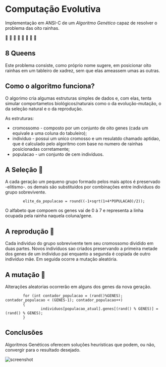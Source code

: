 # Computação Evolutiva 
Implementação em ANSI-C de um _Algoritmo Genético_ capaz de resolver o problema das oito rainhas.  
 
 
:crown: :crown: :crown: :crown: :crown: :crown: :crown: :crown:  
## 8 Queens  
Este problema consiste, como próprio nome sugere, em posicionar oito rainhas em um tableiro de xadrez, sem que elas ameassem umas as outras.  
  
    
## Como o algoritmo funciona?  
O algorimo cria algumas estruturas simples de dados e, com elas, tenta simular comportametos biológicos/naturais como o da evolução-mutação, o da seleção natural e o da reprodução.  
  
As estruturas:  
* cromossomo - composto por um conjunto de oito genes (cada um equivale a uma coluna do tabuleiro);
* individuo - possui um unico cromosso e um resulatdo chamado aptidao, que é calculado pelo algoritmo com base no numero de rainhas posicionadas corretamente;
* populacao -  um conjunto de cem indivíduos.  
    
    
## A Seleção :hocho:  
A cada geração um pequeno grupo formado pelos mais aptos é preservado -elitismo-. os demais são substituidos por combinações entre individuos do grupo sobrevivente.  
```
        elite_da_populacao = round((-1+sqrt(1+4*POPULACAO)/2));
```
O alfabeto que compoem os genes vai de 0 à 7 e representa a linha ocupada pela rainha naquela coluna/gene.
  
    
## A reprodução  :couple:  
Cada individuo do grupo sobrevivente tem seu cromossomo dividido em duas partes. Novos indivíduos sao criados preservando a primeira metade dos genes de um individuo pai enquanto a segunda é copiada de outro indivíduo mãe. Em seguida ocorre a mutação aleatória.
   
   
## A  mutação  :hear_no_evil:  
Alterações aleatorias ocorrerão em alguns dos genes da nova geração.
```
        for (int contador_populacao = (rand()%GENES); contador_populacao < (GENES-1); contador_populacao++)
        {
                individuos[populacao_atual].genes[(rand() % GENES)] = (rand() % GENES);
        }
```
    
## Conclusões  
Algoritmos Genéticos oferecem soluções heurísticas que podem, ou não, convergir para o resultado desejado.
  
![screenshot](https://c1.staticflickr.com/5/4332/36349900714_907c81669b_o.png)
